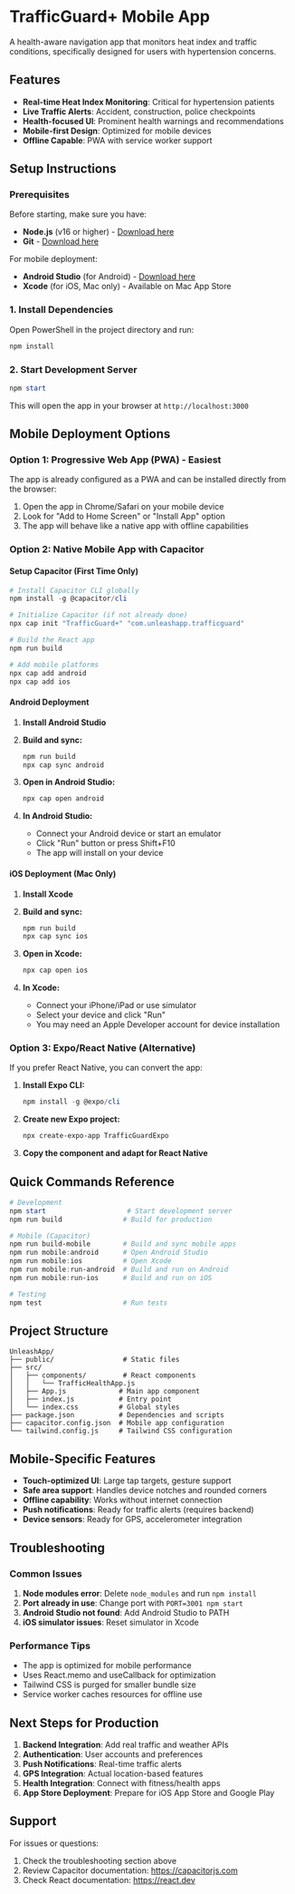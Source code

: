 # TrafficGuard+ Mobile App

A health-aware navigation app that monitors heat index and traffic conditions, specifically designed for users with hypertension concerns.

## Features

- **Real-time Heat Index Monitoring**: Critical for hypertension patients
- **Live Traffic Alerts**: Accident, construction, police checkpoints
- **Health-focused UI**: Prominent health warnings and recommendations
- **Mobile-first Design**: Optimized for mobile devices
- **Offline Capable**: PWA with service worker support

## Setup Instructions

### Prerequisites

Before starting, make sure you have:
- **Node.js** (v16 or higher) - [Download here](https://nodejs.org/)
- **Git** - [Download here](https://git-scm.com/)

For mobile deployment:
- **Android Studio** (for Android) - [Download here](https://developer.android.com/studio)
- **Xcode** (for iOS, Mac only) - Available on Mac App Store

### 1. Install Dependencies

Open PowerShell in the project directory and run:

```powershell
npm install
```

### 2. Start Development Server

```powershell
npm start
```

This will open the app in your browser at `http://localhost:3000`

## Mobile Deployment Options

### Option 1: Progressive Web App (PWA) - Easiest
The app is already configured as a PWA and can be installed directly from the browser:

1. Open the app in Chrome/Safari on your mobile device
2. Look for "Add to Home Screen" or "Install App" option
3. The app will behave like a native app with offline capabilities

### Option 2: Native Mobile App with Capacitor

#### Setup Capacitor (First Time Only)

```powershell
# Install Capacitor CLI globally
npm install -g @capacitor/cli

# Initialize Capacitor (if not already done)
npx cap init "TrafficGuard+" "com.unleashapp.trafficguard"

# Build the React app
npm run build

# Add mobile platforms
npx cap add android
npx cap add ios
```

#### Android Deployment

1. **Install Android Studio**
2. **Build and sync:**
   ```powershell
   npm run build
   npx cap sync android
   ```

3. **Open in Android Studio:**
   ```powershell
   npx cap open android
   ```

4. **In Android Studio:**
   - Connect your Android device or start an emulator
   - Click "Run" button or press Shift+F10
   - The app will install on your device

#### iOS Deployment (Mac Only)

1. **Install Xcode**
2. **Build and sync:**
   ```powershell
   npm run build
   npx cap sync ios
   ```

3. **Open in Xcode:**
   ```powershell
   npx cap open ios
   ```

4. **In Xcode:**
   - Connect your iPhone/iPad or use simulator
   - Select your device and click "Run"
   - You may need an Apple Developer account for device installation

### Option 3: Expo/React Native (Alternative)

If you prefer React Native, you can convert the app:

1. **Install Expo CLI:**
   ```powershell
   npm install -g @expo/cli
   ```

2. **Create new Expo project:**
   ```powershell
   npx create-expo-app TrafficGuardExpo
   ```

3. **Copy the component and adapt for React Native**

## Quick Commands Reference

```powershell
# Development
npm start                    # Start development server
npm run build               # Build for production

# Mobile (Capacitor)
npm run build-mobile        # Build and sync mobile apps
npm run mobile:android      # Open Android Studio
npm run mobile:ios          # Open Xcode
npm run mobile:run-android  # Build and run on Android
npm run mobile:run-ios      # Build and run on iOS

# Testing
npm test                    # Run tests
```

## Project Structure

```
UnleashApp/
├── public/                 # Static files
├── src/
│   ├── components/         # React components
│   │   └── TrafficHealthApp.js
│   ├── App.js             # Main app component
│   ├── index.js           # Entry point
│   └── index.css          # Global styles
├── package.json           # Dependencies and scripts
├── capacitor.config.json  # Mobile app configuration
└── tailwind.config.js     # Tailwind CSS configuration
```

## Mobile-Specific Features

- **Touch-optimized UI**: Large tap targets, gesture support
- **Safe area support**: Handles device notches and rounded corners
- **Offline capability**: Works without internet connection
- **Push notifications**: Ready for traffic alerts (requires backend)
- **Device sensors**: Ready for GPS, accelerometer integration

## Troubleshooting

### Common Issues

1. **Node modules error**: Delete `node_modules` and run `npm install`
2. **Port already in use**: Change port with `PORT=3001 npm start`
3. **Android Studio not found**: Add Android Studio to PATH
4. **iOS simulator issues**: Reset simulator in Xcode

### Performance Tips

- The app is optimized for mobile performance
- Uses React.memo and useCallback for optimization
- Tailwind CSS is purged for smaller bundle size
- Service worker caches resources for offline use

## Next Steps for Production

1. **Backend Integration**: Add real traffic and weather APIs
2. **Authentication**: User accounts and preferences
3. **Push Notifications**: Real-time traffic alerts
4. **GPS Integration**: Actual location-based features
5. **Health Integration**: Connect with fitness/health apps
6. **App Store Deployment**: Prepare for iOS App Store and Google Play

## Support

For issues or questions:
1. Check the troubleshooting section above
2. Review Capacitor documentation: https://capacitorjs.com
3. Check React documentation: https://react.dev
